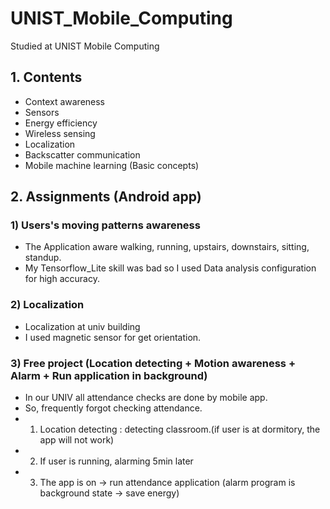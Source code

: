# UNIST_Mobile_Computing

Studied at UNIST Mobile Computing

## 1. Contents

- Context awareness
- Sensors
- Energy efficiency
- Wireless sensing
- Localization
- Backscatter communication
- Mobile machine learning (Basic concepts)

## 2. Assignments (Android app)

### 1) Users's moving patterns awareness

- The Application aware walking, running, upstairs, downstairs, sitting, standup.
- My Tensorflow_Lite skill was bad so I used Data analysis configuration for high accuracy.

### 2) Localization

- Localization at univ building
- I used magnetic sensor for get orientation.

### 3) Free project (Location detecting + Motion awareness + Alarm + Run application in background)

- In our UNIV all attendance checks are done by mobile app.
- So, frequently forgot checking attendance.
- 1. Location detecting : detecting classroom.(if user is at dormitory, the app will not work)
- 2. If user is running, alarming 5min later
- 3. The app is on -> run attendance application (alarm program is background state -> save energy)
